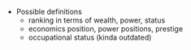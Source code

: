 - Possible definitions
    - ranking in terms of wealth, power, status
    - economics position, power positions, prestige
    - occupational status (kinda outdated)